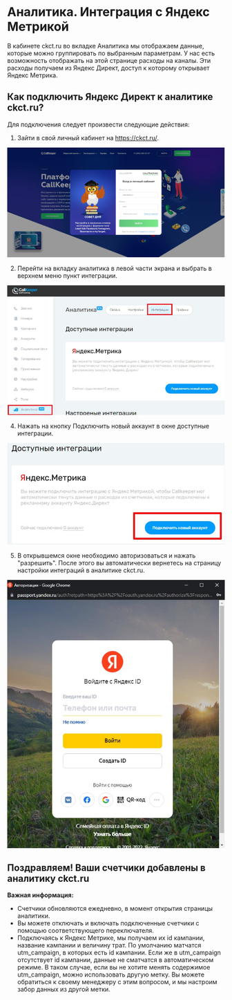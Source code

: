# Аналитика. Интеграция с Яндекс Метрикой

В кабинете ckct.ru во вкладке Аналитика мы отображаем данные, которые можно группировать по выбранным параметрам.
У нас есть возможность отображать на этой странице расходы на каналы. Эти расходы получаем из Яндекс Директ, доступ к которому открывает Яндекс Метрика.

## Как подключить Яндекс Директ к аналитике ckct.ru?

Для подключения следует произвести следующие действия:

1. Зайти в свой личный кабинет на https://ckct.ru/.

![Рис.1](images/LK_CT_1.jpg)

2. Перейти на вкладку аналитика в левой части экрана и выбрать в верхнем меню пункт интеграции.

![Рис.2](images/inter_1.jpg)

4. Нажать на кнопку Подключить новый аккаунт в окне доступные интеграции.

![Рис.3](images/add_akk_1.jpg)

5. В открывшемся окне необходимо авторизоваться и нажать "разрешить". После этого вы автоматически вернетесь на страницу настройки интеграций в аналитике ckct.ru.

![Рис.4](images/login_1.jpg)

## Поздравляем! Ваши счетчики добавлены в аналитику ckct.ru

**Важная информация:**

* Счетчики обновляются ежедневно, в момент открытия страницы аналитики. 
* Вы можете отключать и включать подключенные счетчики с помощью соответствующего переключателя.
* Подключаясь к Яндекс Метрике, мы получаем их id кампании, название кампании и величину трат. По умолчанию матчатся utm_campaign, в которых есть id кампании.
Если же в utm_campaign отсутствует id кампании, данные не сматчатся в автоматическом режиме. В таком случае, если вы не хотите менять содержимое
utm_campaign, можно использовать другую метку. Вы можете обратиться к своему менеджеру с этим вопросом, и мы настроим забор данных из другой метки.
